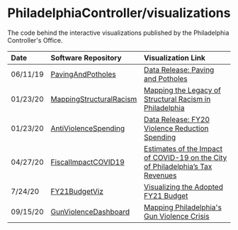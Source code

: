 # PhiladelphiaController/visualizations

The code behind the interactive visualizations published by the Philadelphia Controller's Office.

| Date | Software Repository | Visualization Link |
| :--- | :------------------ | :----------------- |
| 06/11/19 | [PavingAndPotholes](https://www.github.com/PhiladelphiaController/PavingAndPotholes)| [Data Release: Paving and Potholes](https://controller.phila.gov/philadelphia-audits/data-release-paving-and-potholes/) |
| 01/23/20 | [MappingStructuralRacism](https://www.github.com/PhiladelphiaController/MappingStructuralRacism)| [Mapping the Legacy of Structural Racism in Philadelphia](https://controller.phila.gov/philadelphia-audits/mapping-the-legacy-of-structural-racism-in-philadelphia/) |
| 01/23/20 | [AntiViolenceSpending](https://www.github.com/PhiladelphiaController/AntiViolenceSpending)| [Data Release: FY20 Violence Reduction Spending](https://controller.phila.gov/philadelphia-audits/data-release-fy20-violence-reduction-spending/) |
| 04/27/20 | [FiscalImpactCOVID19](https://www.github.com/PhiladelphiaController/FiscalImpactCOVID19)| [Estimates of the Impact of COVID-19 on the City of Philadelphia’s Tax Revenues](https://controller.phila.gov/philadelphia-audits/covid19-fiscal-impact/) |
| 7/24/20 | [FY21BudgetViz](https://www.github.com/PhiladelphiaController/FY21BudgetViz)| [Visualizing the Adopted FY21 Budget](https://controller.phila.gov/philadelphia-audits/interactive-fy21-budget/) |
| 09/15/20 | [GunViolenceDashboard](https://www.github.com/PhiladelphiaController/GunViolenceDashboard)| [Mapping Philadelphia's Gun Violence Crisis](https://controller.phila.gov/philadelphia-audits/mapping-gun-violence) |